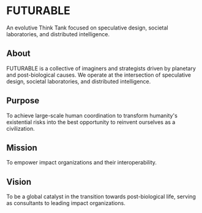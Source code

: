 # FUTURABLE

An evolutive Think Tank focused on speculative design, societal laboratories, and distributed intelligence.

## About

FUTURABLE is a collective of imaginers and strategists driven by planetary and post-biological causes. We operate at the intersection of speculative design, societal laboratories, and distributed intelligence.

## Purpose

To achieve large-scale human coordination to transform humanity's existential risks into the best opportunity to reinvent ourselves as a civilization.

## Mission

To empower impact organizations and their interoperability.

## Vision

To be a global catalyst in the transition towards post-biological life, serving as consultants to leading impact organizations. 